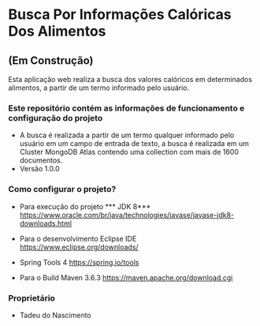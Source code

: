 # Busca Por Informações Calóricas Dos Alimentos #
## (Em Construção) ##

Esta aplicação web realiza a busca dos valores calóricos em determinados alimentos, a partir de um termo informado pelo usuário.

### Este repositório contém as informações de funcionamento e configuração do projeto  ###

* A busca é realizada a partir de um termo qualquer informado pelo usuário em um campo de entrada de texto, a busca é realizada em um Cluster MongoDB Atlas contendo uma collection com mais de 1600 documentos.
* Versão 1.0.0

### Como configurar o projeto? ###

 * Para execução do projeto
   *** JDK 8*** 
   https://www.oracle.com/br/java/technologies/javase/javase-jdk8-downloads.html

 * Para o desenvolvimento
   Eclipse IDE 
   https://www.eclipse.org/downloads/
   
  * Spring Tools 4 
    https://spring.io/tools
  
 * Para o Build 
   Maven 3.6.3 https://maven.apache.org/download.cgi

### Proprietário ###

* Tadeu do Nascimento
